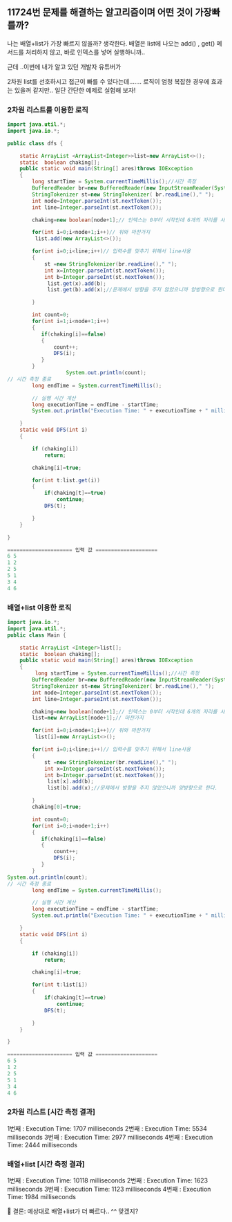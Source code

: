 
## 11724번 문제를 해결하는 알고리즘이며 어떤 것이 가장빠를까?

나는 배열+list가 가장 빠르지 않을까? 생각한다.
배열은 list에 나오는 add() , get() 메서드를 처리하지 않고, 바로 인덱스를 넣어 실행하니까..

근데 ..이번에 내가 알고 있던 개발자 유튜버가

2차원 list를 선호하시고 접근이 빠를 수 있다는데……. 
로직이 엄청 복잡한 경우에 효과는 있을꺼 같지만.. 일단 간단한 예제로 실험해 보자!



### 2차원 리스트를 이용한 로직

```java
import java.util.*;
import java.io.*;

public class dfs {

    static ArrayList <ArrayList<Integer>>list=new ArrayList<>();
    static  boolean chaking[];
    public static void main(String[] ares)throws IOException
    {
        long startTime = System.currentTimeMillis();//시간 측정
        BufferedReader br=new BufferedReader(new InputStreamReader(System.in));
        StringTokenizer st=new StringTokenizer( br.readLine()," ");
        int node=Integer.parseInt(st.nextToken());
        int line=Integer.parseInt(st.nextToken());

        chaking=new boolean[node+1];// 인덱스는 0부터 시작인데 6개의 자리를 사용해야 하니까.. +1

        for(int i=0;i<node+1;i++)// 위와 마찬가지
         list.add(new ArrayList<>());

        for(int i=0;i<line;i++)// 입력수를 맞추기 위해서 line사용
        {
            st =new StringTokenizer(br.readLine()," ");
            int x=Integer.parseInt(st.nextToken());
            int b=Integer.parseInt(st.nextToken());
             list.get(x).add(b);
             list.get(b).add(x);//문제에서 방향을 주지 않았으니까 양방향으로 한다.

        }

        int count=0;
        for(int i=1;i<node+1;i++)
        {
           if(chaking[i]==false)
           {
               count++;
               DFS(i);
           }
        }
                   System.out.println(count);
// 시간 측정 종료
        long endTime = System.currentTimeMillis();

        // 실행 시간 계산
        long executionTime = endTime - startTime;
        System.out.println("Execution Time: " + executionTime + " milliseconds");

    }
    static void DFS(int i)
    {

        if (chaking[i])
            return;

        chaking[i]=true;

        for(int t:list.get(i))
        {
            if(chaking[t]==true)
                continue;
            DFS(t);

        }
    }

}

===================== 입력 값 ====================
6 5
1 2
2 5
5 1
3 4
4 6
```


### 배열+list 이용한 로직

```java
import java.io.*;
import java.util.*;
public class Main {

    static ArrayList <Integer>list[];
    static  boolean chaking[];
    public static void main(String[] ares)throws IOException
    {
         long startTime = System.currentTimeMillis();//시간 측정
        BufferedReader br=new BufferedReader(new InputStreamReader(System.in));
        StringTokenizer st=new StringTokenizer( br.readLine()," ");
        int node=Integer.parseInt(st.nextToken());
        int line=Integer.parseInt(st.nextToken());

        chaking=new boolean[node+1];// 인덱스는 0부터 시작인데 6개의 자리를 사용해야 하니까.. +1
        list=new ArrayList[node+1];// 마찬가지

        for(int i=0;i<node+1;i++)// 위와 마찬가지
         list[i]=new ArrayList<>();

        for(int i=0;i<line;i++)// 입력수를 맞추기 위해서 line사용
        {
            st =new StringTokenizer(br.readLine()," ");
            int x=Integer.parseInt(st.nextToken());
            int b=Integer.parseInt(st.nextToken());
             list[x].add(b);
             list[b].add(x);//문제에서 방향을 주지 않았으니까 양방향으로 한다.

        }
        chaking[0]=true;

        int count=0;
        for(int i=0;i<node+1;i++)
        {
           if(chaking[i]==false)
           {
               count++;
               DFS(i);
           }
        }
System.out.println(count);
// 시간 측정 종료
        long endTime = System.currentTimeMillis();

        // 실행 시간 계산
        long executionTime = endTime - startTime;
        System.out.println("Execution Time: " + executionTime + " milliseconds");

    }
    static void DFS(int i)
    {

        if (chaking[i])
            return;

        chaking[i]=true;

        for(int t:list[i])
        {
            if(chaking[t]==true)
                continue;
            DFS(t);

        }
    }

}

===================== 입력 값 ====================
6 5
1 2
2 5
5 1
3 4
4 6
```

### 2차원 리스트 [시간 측정 결과]


1번째 : Execution Time: 1707 milliseconds
2번째 : Execution Time: 5534 milliseconds
3번째 : Execution Time: 2977 milliseconds
4번째 : Execution Time: 2444 milliseconds



### 배열+list [시간 측정 결과]


1번째 : Execution Time: 10118 milliseconds
2번째 : Execution Time: 1623 milliseconds
3번째 : Execution Time: 1123 milliseconds
4번째 : Execution Time: 1984 milliseconds



<aside>
📌 결론: 예상대로 배열+list가 더 빠르다.. ^^ 맞겠지?

</aside>
